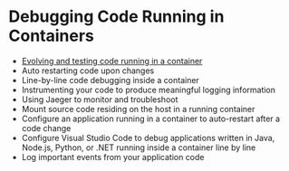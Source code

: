 # Debugging Code Running in Containers

- [Evolving and testing code running in a container](Evolving-and-testing-code-running-in-a-container.md)
- Auto restarting code upon changes
- Line-by-line code debugging inside a container
- Instrumenting your code to produce meaningful logging information
- Using Jaeger to monitor and troubleshoot
- Mount source code residing on the host in a running container
- Configure an application running in a container to auto-restart after a code change
- Configure Visual Studio Code to debug applications written in Java, Node.js, Python, or .NET running inside a container line by line
- Log important events from your application code


